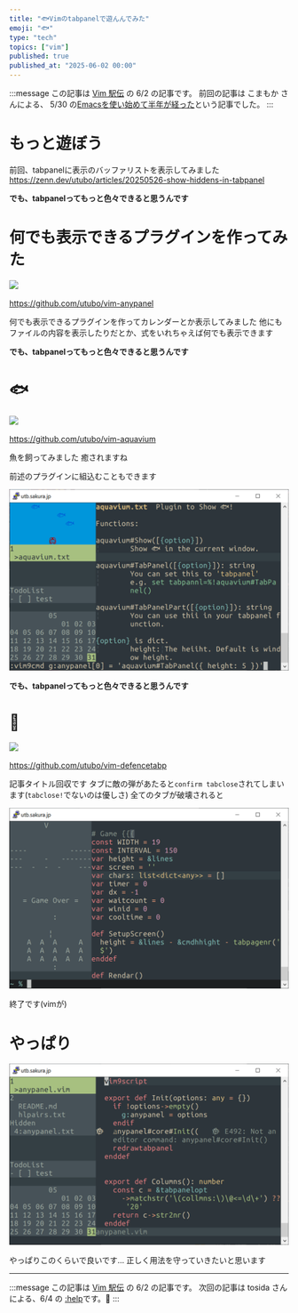 ```yaml
---
title: "🐟Vimのtabpanelで遊んんでみた"
emoji: "🐟"
type: "tech"
topics: ["vim"]
published: true
published_at: "2025-06-02 00:00"
---
```


:::message
この記事は [Vim 駅伝](https://vim-jp.org/ekiden/) の 6/2 の記事です。
前回の記事は こまもか さんによる、 5/30 の[Emacsを使い始めて半年が経った](https://vim-jp.org/ekiden/#article-2025-05-30)という記事でした。
:::

# もっと遊ぼう

前回、tabpanelに表示のバッファリストを表示してみました
https://zenn.dev/utubo/articles/20250526-show-hiddens-in-tabpanel

**でも、tabpanelってもっと色々できると思うんです**


# 何でも表示できるプラグインを作ってみた

![](https://github.com/user-attachments/assets/ff276d1d-2afc-4367-9be5-3891b43426ea)

https://github.com/utubo/vim-anypanel

何でも表示できるプラグインを作ってカレンダーとか表示してみました
他にもファイルの内容を表示したりだとか、式をいれちゃえば何でも表示できます

**でも、tabpanelってもっと色々できると思うんです**

# 🐟

![](https://github.com/user-attachments/assets/a404d444-8276-4af2-aaa7-ed9f46f6e451)

https://github.com/utubo/vim-aquavium

魚を飼ってみました
癒されますね

前述のプラグインに組込むこともできます

![](/images/20250602-play-tabpanel/aquavium-in-any.png)


**でも、tabpanelってもっと色々できると思うんです**

# 👾

![](/images/20250602-play-tabpanel/defencetabp.png)

https://github.com/utubo/vim-defencetabp

記事タイトル回収です
タブに敵の弾があたると`confirm tabclose`されてしまいます(`tabclose!`でないのは優しさ)
全てのタブが破壊されると

![](/images/20250602-play-tabpanel/defencetabp-gameover.png)

終了です(vimが)

# やっぱり

![](/images/20250602-play-tabpanel/anypanel.png)

やっぱりこのくらいで良いです…
正しく用法を守っていきたいと思います

----

:::message
この記事は [Vim 駅伝](https://vim-jp.org/ekiden/) の 6/2 の記事です。
次回の記事は tosida さんによる、6/4 の [:help](https://vim-jp.org/ekiden/#article-2025-06-04)です。🏃
:::

